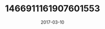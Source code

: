 ---
title: "1466911161907601553"
image: "2017-03-10 06.57.39 1466911161907601553_46248401"
date: "2017-03-10"
type: "photo"
---